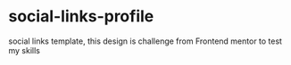# social-links-profile
social links template, this design is challenge from Frontend mentor to test my skills
